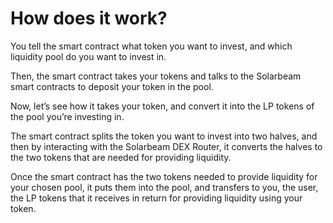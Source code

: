 # How does it work?

You tell the smart contract what token you want to invest, and which liquidity pool do you want to invest in.

Then, the smart contract takes your tokens and talks to the Solarbeam smart contracts to deposit your token in the pool.

Now, let’s see how it takes your token, and convert it into the LP tokens of the pool you’re investing in.

The smart contract splits the token you want to invest into two halves, and then by interacting with the Solarbeam DEX Router, it converts the halves to the two tokens that are needed for providing liquidity.

Once the smart contract has the two tokens needed to provide liquidity for your chosen pool, it puts them into the pool, and transfers to you, the user, the LP tokens that it receives in return for providing liquidity using your token.
